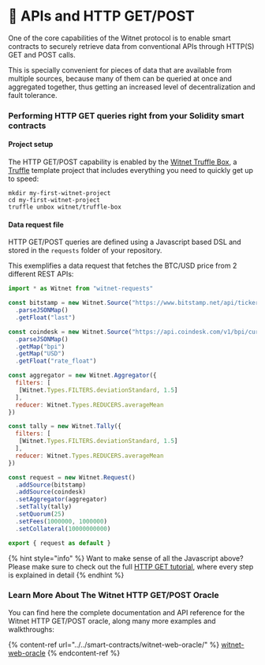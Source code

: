# 📡 APIs and HTTP GET/POST

One of the core capabilities of the Witnet protocol is to enable smart contracts to securely retrieve data from conventional APIs through HTTP(S) GET and POST calls.

This is specially convenient for pieces of data that are available from multiple sources, because many of them can be queried at once and aggregated together, thus getting an increased level of decentralization and fault tolerance.

### Performing HTTP GET queries right from your Solidity smart contracts

#### Project setup

The HTTP GET/POST capability is enabled by the [Witnet Truffle Box](https://github.com/witnet/truffle-box), a [Truffle](https://www.trufflesuite.com) template project that includes everything you need to quickly get up to speed:

```
mkdir my-first-witnet-project
cd my-first-witnet-project
truffle unbox witnet/truffle-box
```

#### Data request file

HTTP GET/POST queries are defined using a Javascript based DSL and stored in the `requests` folder of your repository.

This exemplifies a data request that fetches the BTC/USD price from 2 different REST APIs:

```javascript
import * as Witnet from "witnet-requests"

const bitstamp = new Witnet.Source("https://www.bitstamp.net/api/ticker/")
  .parseJSONMap()
  .getFloat("last")

const coindesk = new Witnet.Source("https://api.coindesk.com/v1/bpi/currentprice.json")
  .parseJSONMap()
  .getMap("bpi")
  .getMap("USD")
  .getFloat("rate_float")

const aggregator = new Witnet.Aggregator({
  filters: [
   [Witnet.Types.FILTERS.deviationStandard, 1.5]
  ],
  reducer: Witnet.Types.REDUCERS.averageMean
})

const tally = new Witnet.Tally({
  filters: [
   [Witnet.Types.FILTERS.deviationStandard, 1.5]
  ],
  reducer: Witnet.Types.REDUCERS.averageMean
})

const request = new Witnet.Request()
  .addSource(bitstamp)
  .addSource(coindesk)
  .setAggregator(aggregator)
  .setTally(tally)
  .setQuorum(25)
  .setFees(1000000, 1000000)
  .setCollateral(10000000000)

export { request as default }
```

{% hint style="info" %}
Want to make sense of all the Javascript above? Please make sure to check out the full [HTTP GET tutorial](../../smart-contracts/apis-and-http-get-post-oracle/make-a-get-request.md), where every step is explained in detail
{% endhint %}

### Learn More About The Witnet HTTP GET/POST Oracle

You can find here the complete documentation and API reference for the Witnet HTTP GET/POST oracle, along many more examples and walkthroughs:

{% content-ref url="../../smart-contracts/witnet-web-oracle/" %}
[witnet-web-oracle](../../smart-contracts/witnet-web-oracle/)
{% endcontent-ref %}
